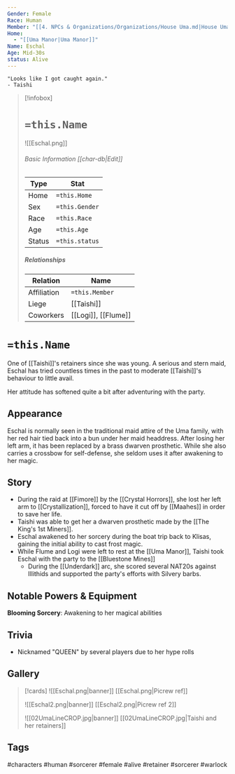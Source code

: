 ```yaml
---
Gender: Female
Race: Human
Member: "[[4. NPCs & Organizations/Organizations/House Uma.md|House Uma]]"
Home:
  - "[[Uma Manor|Uma Manor]]"
Name: Eschal
Age: Mid-30s
status: Alive
---
```


	"Looks like I got caught again." 
	- Taishi

> [!infobox]
> # `=this.Name`
> ![[Eschal.png]]
> ###### Basic Information [[char-db|Edit]]
> | Type | Stat |
> | ---- | ---- |
> | Home | `=this.Home` |
> | Sex | `=this.Gender` |
> | Race | `=this.Race` |
> | Age | `=this.Age` |
> | Status | `=this.status` |
> ##### Relationships
> | Relation | Name |
> | ---- | ---- |
> | Affiliation | `=this.Member` |
> | Liege|[[Taishi]] | 
> | Coworkers|[[Logi]], [[Flume]]|

# `=this.Name`
One of [[Taishi]]'s retainers since she was young. A serious and stern maid, Eschal has tried countless times in the past to moderate [[Taishi]]'s behaviour to little avail. 

Her attitude has softened quite a bit after adventuring with the party.
## Appearance
Eschal is normally seen in the traditional maid attire of the Uma family, with her red hair tied back into a bun under her maid headdress. After losing her left arm, it has been replaced by a brass dwarven prosthetic.
While she also carries a crossbow for self-defense, she seldom uses it after awakening to her magic.
## Story
- During the raid at [[Fimore]] by the [[Crystal Horrors]], she lost her left arm to [[Crystallization]], forced to have it  cut off by [[Maahes]] in order to save her life.
- Taishi was able to get her a dwarven prosthetic made by the [[The King's 1st Miners]].
- Eschal awakened to her sorcery during the boat trip back to Klisas, gaining the initial ability to cast frost magic.
- While Flume and Logi were left to rest at the [[Uma Manor]], Taishi took Eschal with the party to the [[Bluestone Mines]]
	- During the [[Underdark]] arc, she scored several NAT20s against Illithids and supported the party's efforts with Silvery barbs.
## Notable Powers & Equipment
**Blooming Sorcery**: Awakening to her magical abilities
## Trivia
- Nicknamed "QUEEN" by several players due to her hype rolls
## Gallery
>[!cards]
>![[Eschal.png|banner]]
>[[Eschal.png|Picrew ref]]
>
>![[Eschal2.png|banner]]
>[[Eschal2.png|Picrew ref 2]]
>
> ![[02UmaLineCROP.jpg|banner]]
> [[02UmaLineCROP.jpg|Taishi and her retainers]]
>

## Tags
#characters #human #sorcerer #female #alive #retainer #sorcerer #warlock 